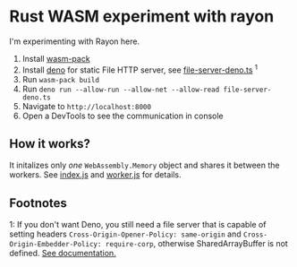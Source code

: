 # Rust WASM experiment with rayon

I'm experimenting with Rayon here.

1. Install [wasm-pack](https://github.com/rustwasm/wasm-pack)
2. Install [deno](https://deno.land/) for static File HTTP server, see [file-server-deno.ts](./file-server-deno.ts) <sup>1</sup>
3. Run `wasm-pack build`
4. Run `deno run --allow-run --allow-net --allow-read file-server-deno.ts`
5. Navigate to `http://localhost:8000`
6. Open a DevTools to see the communication in console

## How it works?

It initalizes only *one* `WebAssembly.Memory` object and shares it between the workers. See [index.js](./index.js) and [worker.js](./worker.js) for details.

## Footnotes

1: If you don't want Deno, you still need a file server that is capable of setting headers `Cross-Origin-Opener-Policy: same-origin` and `Cross-Origin-Embedder-Policy: require-corp`, otherwise SharedArrayBuffer is not defined. [See documentation.](https://developer.mozilla.org/en-US/docs/Web/JavaScript/Reference/Global_Objects/SharedArrayBuffer)